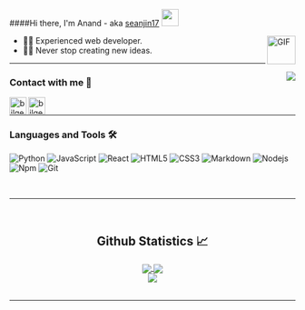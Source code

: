 ####Hi there, I'm Anand - aka [seanjin17][website] <img width="30px" src="https://media.tenor.com/images/3b388fe03da271d2674faf85eb7c3fcd/tenor.gif" />

<img align="right" alt="GIF" height="50px" src="https://media.giphy.com/media/du3J3cXyzhj75IOgvA/giphy.gif" />


- 👨‍💻 Experienced web developer.
- 💪🏼  Never stop creating new ideas.

---

<img align="right" src="http://estruyf-github.azurewebsites.net/api/VisitorHit?user=seanjin17&countColorcountColor&countColor=%237B1E7B"/>

### Contact with me 📝

[<img align="left" alt="bilgehangecici.site" height="30px" src="https://www.flaticon.com/svg/static/icons/svg/2996/2996826.svg" />][website]

[<img align="left" alt="bilgehangecici | LinkedIn" height="30px" src="https://www.flaticon.com/svg/static/icons/svg/725/725337.svg"/>][linkedin]

<br />

---

### Languages and Tools 🛠 

![Python](http://img.shields.io/badge/-Python-3776AB?style=flat-square&logo=python&logoColor=ffffff)
![JavaScript](https://img.shields.io/badge/-JavaScript-%23F7DF1C?style=flat-square&logo=javascript&logoColor=000000&labelColor=%23F7DF1C&color=%23FFCE5A)
![React](https://img.shields.io/badge/-React-61DAFB?style=flat-square&logo=react&logoColor=ffffff)
![HTML5](https://img.shields.io/badge/-HTML5-%23E44D27?style=flat-square&logo=html5&logoColor=ffffff)
![CSS3](https://img.shields.io/badge/-CSS3-%231572B6?style=flat-square&logo=css3)
![Markdown](https://img.shields.io/badge/-Markdown-000000?style=flat-square&logo=markdown)
![Nodejs](https://img.shields.io/badge/-Nodejs-339933?style=flat-square&logo=Node.js&logoColor=ffffff)
![Npm](https://img.shields.io/badge/-npm-CB3837?style=flat-square&logo=npm)
![Git](https://img.shields.io/badge/-Git-%23F05032?style=flat-square&logo=git&logoColor=%23ffffff)


<br/>

---

<br/>

  <h2 align="center"> Github Statistics 📈 </h2>
  
  <div align="center"> 
     <a href="https://github.com/seanjin17/">
      <img align="center" src="https://github-readme-stats-sigma-five.vercel.app/api?username=seanjin17&show_icons=true&include_all_commits=true&count_private=true&theme=react&line_height=40" />
    </a>
    <a href="https://github.com/seanjin17/">
      <img align="center" src="https://github-readme-stats.vercel.app/api/top-langs/?username=seanjin17&theme=react&line_height=40&hide=css"/>
    </a>
	</div>
  <div align="center"> 
    <a href="https://github.com/seanjin17/bluprint">
      <img align="center" src="https://github-readme-stats.vercel.app/api/pin/?username=seanjin17&repo=bluprint" />
    </a>
	</div>


<br/>

---
[github]: https://github.com/seanjin17
[website]: https://seanjin17.github.io
[linkedin]: https://www.linkedin.com/in/anandsandilya/

